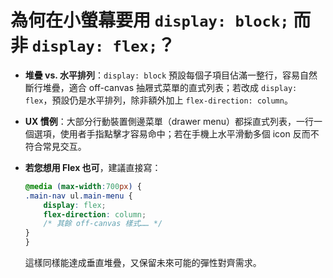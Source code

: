 # **為何在小螢幕要用 `display: block;` 而非 `display: flex;`？**

* **堆疊 vs. 水平排列**：`display: block` 預設每個子項目佔滿一整行，容易自然斷行堆疊，適合 off-canvas 抽屜式菜單的直式列表；若改成 `display: flex`，預設仍是水平排列，除非額外加上 `flex-direction: column`。

* **UX 慣例**：大部分行動裝置側邊菜單（drawer menu）都採直式列表，一行一個選項，使用者手指點擊才容易命中；若在手機上水平滑動多個 icon 反而不符合常見交互。

* **若您想用 Flex 也可**，建議直接寫：

    ```css
    @media (max-width:700px) {
    .main-nav ul.main-menu {
        display: flex;
        flex-direction: column;
        /* 其餘 off-canvas 樣式…… */
    }
    }
    ```

    這樣同樣能達成垂直堆疊，又保留未來可能的彈性對齊需求。